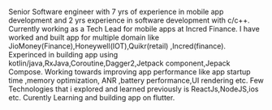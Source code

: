 Senior Software engineer with 7 yrs of experience in mobile app development and 2 yrs experience in  software development with c/c++. 
Currently working as a Tech Lead for mobile apps at Incred Finance. I have worked and built app for multiple domain like JioMoney(Finance),Honeywell(IOT),Quikr(retail) ,Incred(finance).
Experinced in building app using kotlin/java,RxJava,Coroutine,Dagger2,Jetpack component,Jepack Compose. Working towards improving app performance like app startup time ,memory optimization, ANR ,battery performance,UI rendering etc. 
Few Technologies that i explored and learned previously is ReactJs,NodeJS,ios etc.
Curently Learning and building app on flutter. 
